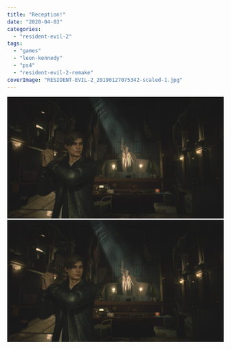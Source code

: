 ```yaml
---
title: "Reception!"
date: "2020-04-03"
categories: 
  - "resident-evil-2"
tags: 
  - "games"
  - "leon-kennedy"
  - "ps4"
  - "resident-evil-2-remake"
coverImage: "RESIDENT-EVIL-2_20190127075342-scaled-1.jpg"
---
```


[![](images/RESIDENT-EVIL-2_20190127075342-scaled-1.jpg)](images/RESIDENT-EVIL-2_20190127075342-scaled-1.jpg)
[![](images/RESIDENT-EVIL-2_20190127075342-scaled-1.jpg)](images/RESIDENT-EVIL-2_20190127075342-scaled-1.jpg)
